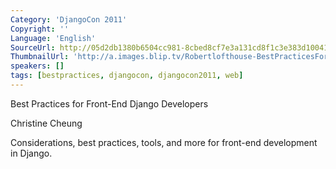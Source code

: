 ```yaml
---
Category: 'DjangoCon 2011'
Copyright: ''
Language: 'English'
SourceUrl: http://05d2db1380b6504cc981-8cbed8cf7e3a131cd8f1c3e383d10041.r93.cf2.rackcdn.com/djangocon-2011/86_best-practices-for-front-end-django-developers.m4v
ThumbnailUrl: 'http://a.images.blip.tv/Robertlofthouse-BestPracticesForFrontEndDjangoDevelopers521-806.jpg'
speakers: []
tags: [bestpractices, djangocon, djangocon2011, web]
---
```

Best Practices for Front-End Django Developers

Christine Cheung

Considerations, best practices, tools, and more for front-end development in
Django.

